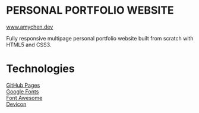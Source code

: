# PERSONAL PORTFOLIO WEBSITE  
www.amychen.dev  

Fully responsive multipage personal portfolio website built from scratch with HTML5 and CSS3.

# Technologies   
<a href="https://pages.github.com/">GitHub Pages</a>  
<a href="https://fonts.google.com">Google Fonts</a>  
<a href="https://www.fontawesome.com">Font Awesome</a>  
<a href="https://konpa.github.io/devicon/">Devicon</a> 
